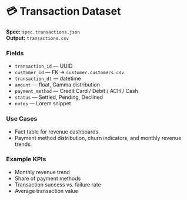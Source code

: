 # 💳 Transaction Dataset

**Spec:** `spec.transactions.json`  
**Output:** `transactions.csv`  

### Fields
- `transaction_id` — UUID  
- `customer_id` — FK → `customer.customers.csv`  
- `transaction_dt` — datetime  
- `amount` — float, Gamma distribution  
- `payment_method` — Credit Card / Debit / ACH / Cash  
- `status` — Settled, Pending, Declined  
- `notes` — Lorem snippet  

### Use Cases
- Fact table for revenue dashboards.  
- Payment method distribution, churn indicators, and monthly revenue trends.

### Example KPIs
- Monthly revenue trend  
- Share of payment methods  
- Transaction success vs. failure rate  
- Average transaction value
